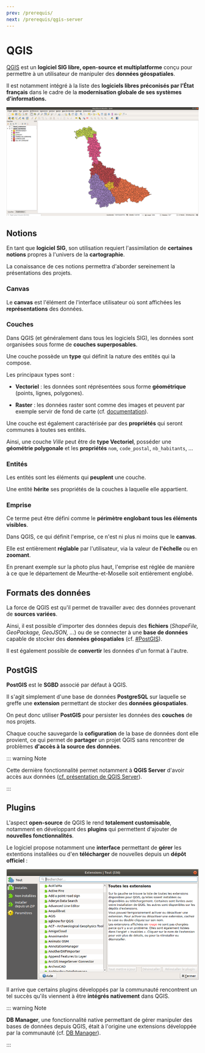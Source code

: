 ```yaml
---
prev: /prerequis/
next: /prerequis/qgis-server
---
```


# QGIS

[QGIS](https://qgis.org) est un **logiciel SIG libre, open-source et multiplatforme** conçu pour permettre à un utilisateur de manipuler des **données géospatiales**.

Il est notamment intégré à la liste des **logiciels libres préconisés par l’État français** dans le cadre de la **modernisation globale de ses systèmes d’informations.**

<img src="../assets/images/qgis_exemple.png" title="Exemple de projet QGIS" alt="qgisexemple" data-align="center">

## Notions

En tant que **logiciel SIG**, son utilisation requiert l'assimilation de **certaines notions** propres à l'univers de la **cartographie**.

La conaissance de ces notions permettra d'aborder sereinement la présentations des projets.

### Canvas

Le **canvas** est l'élément de l'interface utilisateur où sont affichées les **représentations** des données.

### Couches

Dans QGIS (et généralement dans tous les logiciels SIG), les données sont organisées sous forme de **couches superposables**.

Une couche possède un **type** qui définit la nature des entités qui la compose. 

Les principaux types sont :

- **Vectoriel** : les données sont réprésentées sous forme **géométrique** (points, lignes, polygones).

- **Raster** : les données raster sont comme des images et peuvent par exemple servir de fond de carte (cf. [documentation](https://docs.qgis.org/3.10/fr/docs/training_manual/rasters/data_manipulation.html)).

Une couche est également caractérisée par des **propriétés** qui seront communes à toutes ses entités.

Ainsi, une couche *Ville* peut être de **type Vectoriel**, posséder une **géométrie polygonale** et les **propriétés** `nom`, `code_postal`, `nb_habitants`, ...

### Entités

Les entités sont les éléments qui **peuplent** une couche.

Une entité **hérite** ses propriétés de la couches à laquelle elle appartient.

### Emprise

Ce terme peut être défini comme le **périmètre englobant tous les éléments visibles**.

Dans QGIS, ce qui définit l'emprise, ce n'est ni plus ni moins que le **canvas**. 

Elle est entièrement **réglable** par l'utilisateur, via la valeur de **l'échelle** ou en **zoomant**.

En prenant exemple sur la photo plus haut, l'emprise est réglée de manière à ce que le département de Meurthe-et-Moselle soit entièrement englobé.

## Formats des données

La force de QGIS est qu'il permet de travailler avec des données provenant de **sources variées**.

Ainsi, il est possible d'importer des données depuis des **fichiers** (*ShapeFile, GeoPackage, GeoJSON, ..*.) ou de se connecter à une **base de données** capable de stocker des **données géospatiales** (cf. [#PostGIS](/prerequis/qgis.html#postgis)).

Il est également possible de **convertir** les données d'un format à l'autre.

## PostGIS

**PostGIS** est le **SGBD** associé par défaut à QGIS.

Il s'agit simplement d'une base de données **PostgreSQL** sur laquelle se greffe une **extension** permettant de stocker des **données géospatiales**.

On peut donc utiliser **PostGIS** pour persister les données des **couches** de nos projets.

Chaque couche sauvegarde la **cofiguration** de la base de données dont elle provient, ce qui permet de **partager** un projet QGIS sans rencontrer de problèmes **d'accès à la source des données**. 

::: warning Note

Cette dernière fonctionnalité permet notamment à **QGIS Server** d'avoir accès aux données ([cf. présentation de QGIS Server](/prerequis/qgis-server)).

:::

## Plugins

L'aspect **open-source** de QGIS le rend **totalement customisable**, notamment en développant des **plugins** qui permettent d'ajouter de **nouvelles fonctionnalités**.

Le logiciel propose notamment une **interface** permettant de **gérer** les extentions installées ou d'en **télécharger** de nouvelles depuis un **dépôt officiel** :

![qgisextensions](../assets/images/qgis_extensions.png "L'interface de gestion des extensions dans QGIS")

Il arrive que certains plugins développés par la communauté rencontrent un tel succès qu'ils viennent à être **intégrés nativement** dans QGIS.

::: warning Note

**DB Manager**, une fonctionnalité native permettant de gérer manipuler des bases de données depuis QGIS, était à l'origine une extensions développée par la communauté (cf. [DB Manager](https://docs.qgis.org/3.10/en/docs/training_manual/databases/db_manager.html)).

:::
